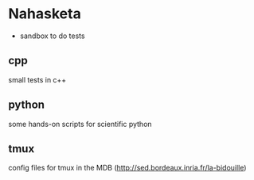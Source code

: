 Nahasketa
==========
- sandbox to do tests

cpp
---
small tests in c++

python
------
some hands-on scripts for scientific python

tmux
----
config files for tmux in the MDB (http://sed.bordeaux.inria.fr/la-bidouille)
